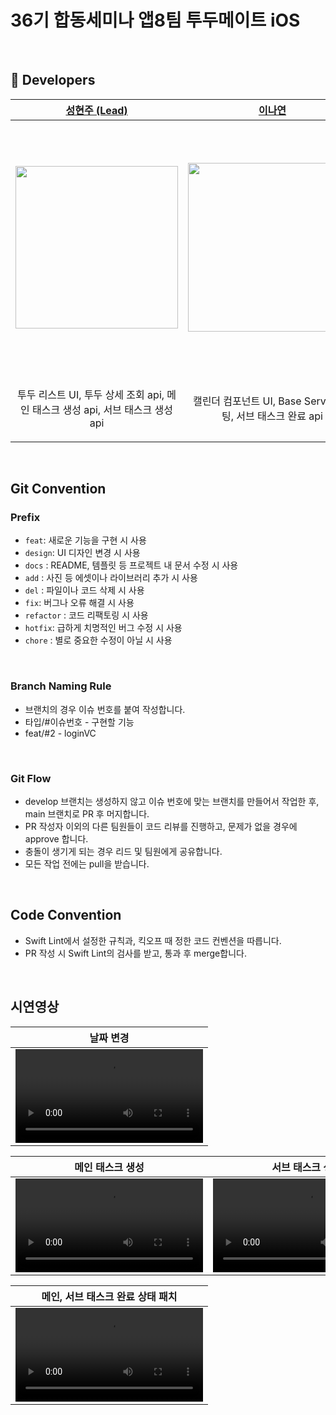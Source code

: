 # 36기 합동세미나 앱8팀 투두메이트 iOS
<br>

## 🍎 Developers

| [성현주 (Lead)](https://github.com/https://github.com/hye0njuoo) | [이나연](https://github.com/y-eonee) | [이수용](https://github.com/pedro0527) | 
| --- | --- | --- | 
| <p align="center"><img src="https://github.com/hye0njuoo.png" width="260"/></p> |  <p align="center"> <img src="https://github.com/y-eonee.png" width="270"/></p>  | <p align="center"><img src="https://github.com/pedro0527.png" width="370"/></p> | 
| <p align="center"> 투두 리스트 UI, 투두 상세 조회 api, 메인 태스크 생성 api, 서브 태스크 생성 api </p> | <p align="center"> 캘린더 컴포넌트 UI, Base Service 세팅, 서브 태스크 완료 api</p> | <p align="center">키보드 툴바 UI, 메인 태스크 완료 api         </p> | 

<br>

## Git Convention
### Prefix
- `feat`: 새로운 기능을 구현 시 사용
- `design`: UI 디자인 변경 시 사용
- `docs` : README, 템플릿 등 프로젝트 내 문서 수정 시 사용
- `add` : 사진 등 에셋이나 라이브러리 추가 시 사용
- `del` : 파일이나 코드 삭제 시 사용
- `fix`: 버그나 오류 해결 시 사용
- `refactor` : 코드 리팩토링 시 사용
- `hotfix`: 급하게 치명적인 버그 수정 시 사용
- `chore` : 별로 중요한 수정이 아닐 시 사용
</aside>

<br>


### Branch Naming Rule
- 브랜치의 경우 이슈 번호를 붙여 작성합니다.
- 타입/#이슈번호 - 구현할 기능
- feat/#2 - loginVC

<br>

### Git Flow
- develop 브랜치는 생성하지 않고 이슈 번호에 맞는 브랜치를 만들어서 작업한 후, main 브랜치로 PR 후 머지합니다.
- PR 작성자 이외의 다른 팀원들이 코드 리뷰를 진행하고, 문제가 없을 경우에 approve 합니다.
- 충돌이 생기게 되는 경우 리드 및 팀원에게 공유합니다.
- 모든 작업 전에는 pull을 받습니다.

<br>

## Code Convention
- Swift Lint에서 설정한 규칙과, 킥오프 때 정한 코드 컨벤션을 따릅니다.
- PR 작성 시 Swift Lint의 검사를 받고, 통과 후 merge합니다.


<br>

## 시연영상
| 날짜 변경 |
| ------ |
| <video src ="https://github.com/user-attachments/assets/da5e0700-3667-4cd0-abe7-0a17e3af0892" /> |

| 메인 태스크 생성 | 서브 태스크 생성 |
| -------------| --------------|
| <video src="https://github.com/user-attachments/assets/75cf25bb-17c8-47ed-9e0b-b3b05c96980f" /> | <video src ="https://github.com/user-attachments/assets/7d658582-752c-4854-a174-7c4537f5cd21" />|

| 메인, 서브 태스크 완료 상태 패치 |
| ------ |
| <video src ="https://github.com/user-attachments/assets/d07ff764-7c37-40fc-bd49-dc9b53024799" /> |
